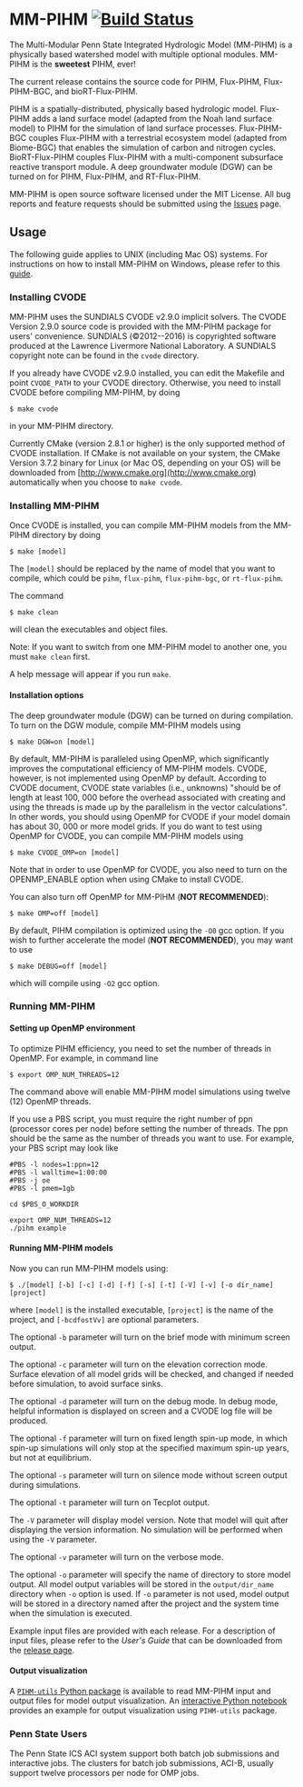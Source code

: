 MM-PIHM [![Build Status](https://app.travis-ci.com/PSUmodeling/MM-PIHM.svg?branch=dev)](https://app.travis-ci.com/PSUmodeling/MM-PIHM)
=======

The Multi-Modular Penn State Integrated Hydrologic Model (MM-PIHM) is a physically based watershed model with multiple optional modules.
MM-PIHM is the **sweetest** PIHM, ever!

The current release contains the source code for PIHM, Flux-PIHM, Flux-PIHM-BGC, and bioRT-Flux-PIHM.

PIHM is a spatially-distributed, physically based hydrologic model.
Flux-PIHM adds a land surface model (adapted from the Noah land surface model) to PIHM for the simulation of land surface processes.
Flux-PIHM-BGC couples Flux-PIHM with a terrestrial ecosystem model (adapted from Biome-BGC) that enables the simulation of carbon and nitrogen cycles.
BioRT-Flux-PIHM couples Flux-PIHM with a multi-component subsurface reactive transport module.
A deep groundwater module (DGW) can be turned on for PIHM, Flux-PIHM, and RT-Flux-PIHM.

MM-PIHM is open source software licensed under the MIT License.
All bug reports and feature requests should be submitted using the [Issues](https://github.com/PSUmodeling/MM-PIHM/issues) page.

## Usage

The following guide applies to UNIX (including Mac OS) systems.
For instructions on how to install MM-PIHM on Windows, please refer to this [guide](https://gist.github.com/shiyuning/867d5af0a3a6345b50ec1b193a71e4be).

### Installing CVODE

MM-PIHM uses the SUNDIALS CVODE v2.9.0 implicit solvers.
The CVODE Version 2.9.0 source code is provided with the MM-PIHM package for users' convenience.
SUNDIALS (:copyright:2012--2016) is copyrighted software produced at the Lawrence Livermore National Laboratory.
A SUNDIALS copyright note can be found in the `cvode` directory.

If you already have CVODE v2.9.0 installed, you can edit the Makefile and point `CVODE_PATH` to your CVODE directory.
Otherwise, you need to install CVODE before compiling MM-PIHM, by doing

```shell
$ make cvode
```

in your MM-PIHM directory.

Currently CMake (version 2.8.1 or higher) is the only supported method of CVODE installation.
If CMake is not available on your system, the CMake Version 3.7.2 binary for Linux (or Mac OS, depending on your OS) will be downloaded from [http://www.cmake.org](http://www.cmake.org) automatically when you choose to `make cvode`.

### Installing MM-PIHM

Once CVODE is installed, you can compile MM-PIHM models from the MM-PIHM directory by doing

```shell
$ make [model]
```

The `[model]` should be replaced by the name of model that you want to compile, which could be `pihm`, `flux-pihm`, `flux-pihm-bgc`, or `rt-flux-pihm`.

The command

```shell
$ make clean
```

will clean the executables and object files.

Note: If you want to switch from one MM-PIHM model to another one, you must `make clean` first.

A help message will appear if you run `make`.

#### Installation options

The deep groundwater module (DGW) can be turned on during compilation.
To turn on the DGW module, compile MM-PIHM models using

```shell
$ make DGW=on [model]
```

By default, MM-PIHM is paralleled using OpenMP, which significantly improves the computational efficiency of MM-PIHM models.
CVODE, however, is not implemented using OpenMP by default.
According to CVODE document, CVODE state variables (i.e., unknowns) "should be of length at least 100, 000 before the overhead associated with creating and using the threads is made up by the parallelism in the vector calculations".
In other words, you should using OpenMP for CVODE if your model domain has about 30, 000 or more model grids.
If you do want to test using OpenMP for CVODE, you can compile MM-PIHM models using

```shell
$ make CVODE_OMP=on [model]
```

Note that in order to use OpenMP for CVODE, you also need to turn on the OPENMP_ENABLE option when using CMake to install CVODE.

You can also turn off OpenMP for MM-PIHM (**NOT RECOMMENDED**):

```shell
$ make OMP=off [model]
```

By default, PIHM compilation is optimized using the `-O0` gcc option.
If you wish to further accelerate the model (**NOT RECOMMENDED**), you may want to use

```shell
$ make DEBUG=off [model]
```

which will compile using `-O2` gcc option.

### Running MM-PIHM

#### Setting up OpenMP environment

To optimize PIHM efficiency, you need to set the number of threads in OpenMP.
For example, in command line

```shell
$ export OMP_NUM_THREADS=12
```

The command above will enable MM-PIHM model simulations using twelve (12) OpenMP threads.

If you use a PBS script, you must require the right number of ppn (processor cores per node) before setting the number of threads.
The ppn should be the same as the number of threads you want to use.
For example, your PBS script may look like

```shell
#PBS -l nodes=1:ppn=12
#PBS -l walltime=1:00:00
#PBS -j oe
#PBS -l pmem=1gb

cd $PBS_O_WORKDIR

export OMP_NUM_THREADS=12
./pihm example
```

#### Running MM-PIHM models

Now you can run MM-PIHM models using:

```shell
$ ./[model] [-b] [-c] [-d] [-f] [-s] [-t] [-V] [-v] [-o dir_name] [project]
```

where `[model]` is the installed executable, `[project]` is the name of the project, and `[-bcdfostVv]` are optional parameters.

The optional `-b` parameter will turn on the brief mode with minimum screen output.

The optional `-c` parameter will turn on the elevation correction mode.
Surface elevation of all model grids will be checked, and changed if needed before simulation, to avoid surface sinks.

The optional `-d` parameter will turn on the debug mode.
In debug mode, helpful information is displayed on screen and a CVODE log file will be produced.

The optional `-f` parameter will turn on fixed length spin-up mode, in which spin-up simulations will only stop at the specified maximum spin-up years, but not at equilibrium.

The optional `-s` parameter will turn on silence mode without screen output during simulations.

The optional `-t` parameter will turn on Tecplot output.

The `-V` parameter will display model version.
Note that model will quit after displaying the version information.
No simulation will be performed when using the `-V` parameter.

The optional `-v` parameter will turn on the verbose mode.

The optional `-o` parameter will specify the name of directory to store model output.
All model output variables will be stored in the `output/dir_name` directory when `-o` option is used.
If `-o` parameter is not used, model output will be stored in a directory named after the project and the system time when the simulation is executed.

Example input files are provided with each release.
For a description of input files, please refer to the *User's Guide* that can be downloaded from the [release page](https://github.com/PSUmodeling/MM-PIHM/releases).

#### Output visualization

A [`PIHM-utils` Python package](https://pypi.org/project/PIHM-utils/) is available to read MM-PIHM input and output files for model output visualization.
An [interactive Python notebook](https://colab.research.google.com/drive/1uD7ErWWUb5TFfOos6eQiX_5WZw-SV58h?usp=sharing) provides an example for output visualization using `PIHM-utils` package.

### Penn State Users

The Penn State ICS ACI system support both batch job submissions and interactive jobs.
The clusters for batch job submissions, ACI-B, usually support twelve processors per node for OMP jobs.
